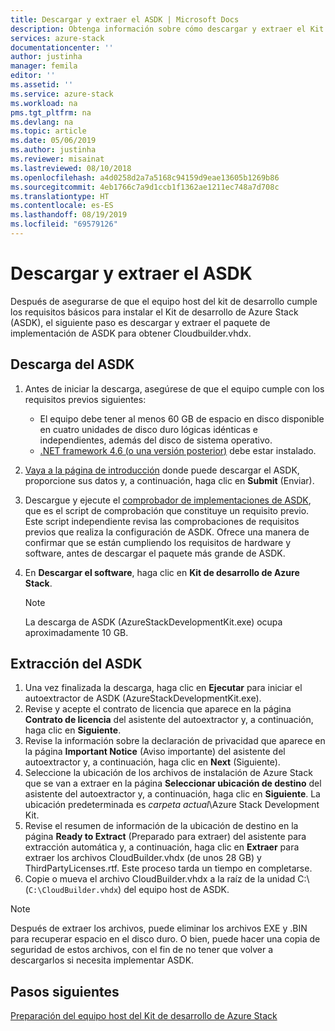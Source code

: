 ```yaml
---
title: Descargar y extraer el ASDK | Microsoft Docs
description: Obtenga información sobre cómo descargar y extraer el Kit de desarrollo de Azure Stack (ASDK).
services: azure-stack
documentationcenter: ''
author: justinha
manager: femila
editor: ''
ms.assetid: ''
ms.service: azure-stack
ms.workload: na
pms.tgt_pltfrm: na
ms.devlang: na
ms.topic: article
ms.date: 05/06/2019
ms.author: justinha
ms.reviewer: misainat
ms.lastreviewed: 08/10/2018
ms.openlocfilehash: a4d0258d2a7a5168c94159d9eae13605b1269b86
ms.sourcegitcommit: 4eb1766c7a9d1ccb1f1362ae1211ec748a7d708c
ms.translationtype: HT
ms.contentlocale: es-ES
ms.lasthandoff: 08/19/2019
ms.locfileid: "69579126"
---
```

# <a name="download-and-extract-the-asdk"></a>Descargar y extraer el ASDK
Después de asegurarse de que el equipo host del kit de desarrollo cumple los requisitos básicos para instalar el Kit de desarrollo de Azure Stack (ASDK), el siguiente paso es descargar y extraer el paquete de implementación de ASDK para obtener Cloudbuilder.vhdx.

## <a name="download-the-asdk"></a>Descarga del ASDK
1. Antes de iniciar la descarga, asegúrese de que el equipo cumple con los requisitos previos siguientes:

   - El equipo debe tener al menos 60 GB de espacio en disco disponible en cuatro unidades de disco duro lógicas idénticas e independientes, además del disco de sistema operativo.
   - [.NET framework 4.6 (o una versión posterior)](https://dotnet.microsoft.com/download/dotnet-framework-runtime/net46) debe estar instalado.

2. [Vaya a la página de introducción](https://azure.microsoft.com/overview/azure-stack/try/?v=try) donde puede descargar el ASDK, proporcione sus datos y, a continuación, haga clic en **Submit** (Enviar).
3. Descargue y ejecute el [comprobador de implementaciones de ASDK](https://go.microsoft.com/fwlink/?LinkId=828735&clcid=0x409), que es el script de comprobación que constituye un requisito previo. Este script independiente revisa las comprobaciones de requisitos previos que realiza la configuración de ASDK. Ofrece una manera de confirmar que se están cumpliendo los requisitos de hardware y software, antes de descargar el paquete más grande de ASDK.
4. En **Descargar el software**, haga clic en **Kit de desarrollo de Azure Stack**.

   > [!NOTE]
   > La descarga de ASDK (AzureStackDevelopmentKit.exe) ocupa aproximadamente 10 GB.

## <a name="extract-the-asdk"></a>Extracción del ASDK
1. Una vez finalizada la descarga, haga clic en **Ejecutar** para iniciar el autoextractor de ASDK (AzureStackDevelopmentKit.exe).
2. Revise y acepte el contrato de licencia que aparece en la página **Contrato de licencia** del asistente del autoextractor y, a continuación, haga clic en **Siguiente**.
3. Revise la información sobre la declaración de privacidad que aparece en la página **Important Notice** (Aviso importante) del asistente del autoextractor y, a continuación, haga clic en **Next** (Siguiente).
4. Seleccione la ubicación de los archivos de instalación de Azure Stack que se van a extraer en la página **Seleccionar ubicación de destino** del asistente del autoextractor y, a continuación, haga clic en **Siguiente**. La ubicación predeterminada es *carpeta actual*\Azure Stack Development Kit. 
5. Revise el resumen de información de la ubicación de destino en la página **Ready to Extract** (Preparado para extraer) del asistente para extracción automática y, a continuación, haga clic en **Extraer** para extraer los archivos CloudBuilder.vhdx (de unos 28 GB) y ThirdPartyLicenses.rtf. Este proceso tarda un tiempo en completarse.
6. Copie o mueva el archivo CloudBuilder.vhdx a la raíz de la unidad C:\ (`C:\CloudBuilder.vhdx`) del equipo host de ASDK.

> [!NOTE]
> Después de extraer los archivos, puede eliminar los archivos EXE y .BIN para recuperar espacio en el disco duro. O bien, puede hacer una copia de seguridad de estos archivos, con el fin de no tener que volver a descargarlos si necesita implementar ASDK.


## <a name="next-steps"></a>Pasos siguientes
[Preparación del equipo host del Kit de desarrollo de Azure Stack](asdk-prepare-host.md)